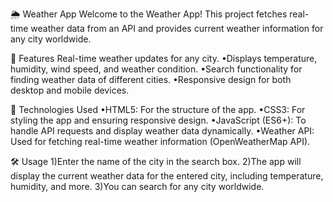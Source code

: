 🌦️ Weather App
Welcome to the Weather App! This project fetches real-time weather data from an API and provides current weather information for any city worldwide.

🌟 Features
Real-time weather updates for any city.
•Displays temperature, humidity, wind speed, and weather condition.
•Search functionality for finding weather data of different cities.
•Responsive design for both desktop and mobile devices.

🔧 Technologies Used
•HTML5: For the structure of the app.
•CSS3: For styling the app and ensuring responsive design.
•JavaScript (ES6+): To handle API requests and display weather data dynamically.
•Weather API: Used for fetching real-time weather information (OpenWeatherMap API).

🛠️ Usage
1)Enter the name of the city in the search box.
2)The app will display the current weather data for the entered city, including temperature, humidity, and more.
3)You can search for any city worldwide.
